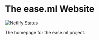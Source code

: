 # The ease.ml Website

[![Netlify Status](https://api.netlify.com/api/v1/badges/9325fe82-9813-443e-94ed-cea43f3fa450/deploy-status)](https://app.netlify.com/sites/easeml/deploys)

The homepage for the ease.ml project.
